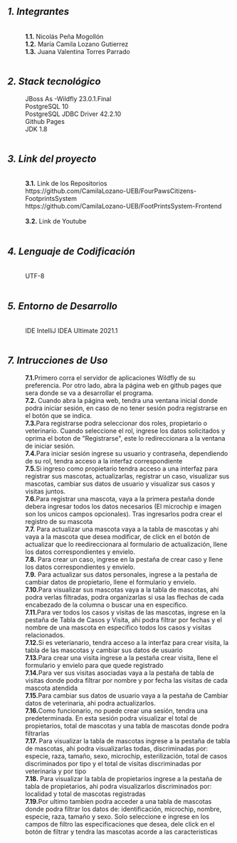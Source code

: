 <html>
<dl>
	<dt><h2><em> 1. Integrantes </em></h2></dt>
	<br>
	<dd><b>1.1.</b> Nicolás Peña Mogollón</dd>
	<dd><b>1.2.</b> María Camila Lozano Gutierrez</dd>
	<dd><b>1.3.</b> Juana Valentina Torres Parrado</dd>
	<br>
	<dt><h2><em>2. Stack tecnológico</em></h2></dt>
	<dd>JBoss As -Wildfly 23.0.1.Final</dd>
	<dd> PostgreSQL 10</dd>
	<dd>PostgreSQL JDBC Driver 42.2.10</dd>
  <dd> Github Pages </dd>
	<dd>JDK 1.8</dd>
	<br>
	<dt><h2><em> 3. Link del proyecto </em></h2></dt>
	<br>
	<dd><b>3.1.</b> Link de los Repositorios</dd>
	<dd>https://github.com/CamilaLozano-UEB/FourPawsCitizens-FootprintsSystem</dd>
  <dd>https://github.com/CamilaLozano-UEB/FootPrintsSystem-Frontend</dd>
	<br>
	<dd><b>3.2.</b> Link de Youtube</dd>
	<dd> </dd>
	<br>
	<dt><h2><em> 4. Lenguaje de Codificación </em></h2></dt>
	<br>
	<dd> UTF-8 </dd>
	<br>
	<dt><h2><em> 5. Entorno de Desarrollo </em></h2></dt>
	<br>
	<dd> IDE IntelliJ IDEA Ultimate 2021.1</dd>
	<br>
	<dt><h2><em> 7. Intrucciones de Uso </em></h2></dt>
	<dd><b>7.1.</b>Primero corra el servidor de aplicaciones Wildfly de su preferencia. Por otro lado, abra la página web en github pages que sera donde se va a desarrollar el programa.</dd>
	<dd><b>7.2.</b> Cuando abra la página web, tendra una ventana inicial donde podra iniciar sesión, en caso de no tener sesión podra registrarse en el botón que se indica.</dd>
	<dd><b>7.3.</b>Para registrarse podra seleccionar dos roles, propietario o veterinario. Cuando seleccione el rol, ingrese los datos solicitados y oprima el boton de "Registrarse", este lo redireccionara a la ventana de iniciar sesión.</dd>
	<dd><b>7.4.</b>Para iniciar sesión ingrese su usuario y contraseña, dependiendo de su rol, tendra acceso a la interfaz correspondiente </dd>
	<dd><b>7.5.</b>Si ingreso como propietario tendra acceso a una interfaz para registrar sus mascotas, actualizarlas, registrar un caso, visualizar sus mascotas, cambiar sus datos de usuario y visualizar sus casos y visitas juntos. </dd>
	<dd><b>7.6.</b>Para registrar una mascota, vaya a la primera pestaña donde debera ingresar todos los datos necesarios (El microchip e imagen son los unicos campos opcionales). Tras ingresarlos podra crear el registro de su mascota</dd>
	<dd><b>7.7.</b> Para actualizar una mascota vaya a la tabla de mascotas y ahi vaya a la mascota que desea modificar, de click en el botón de actualizar que lo reedireccionara al formulario de actualización, llene los datos correspondientes y envielo.</dd>
	<dd><b>7.8.</b> Para crear un caso, ingrese en la pestaña de crear caso y llene los datos correspondientes y envielo.</dd>
	<dd><b>7.9.</b> Para actualizar sus datos personales, ingrese a la pestaña de cambiar datos de propietario, llene el formulario y envielo.</dd>
	<dd><b>7.10.</b>Para visualizar sus mascotas vaya a la tabla de mascotas, ahi podra verlas filtradas, podra organizarlas si usa las flechas de cada encabezado de la columna o buscar una en especifico. </dd>
	<dd><b>7.11.</b>Para ver todos los casos y visitas de las mascotas, ingrese en la pestaña de Tabla de Casos y Visita, ahi podra filtrar por fechas y el nombre de una mascota en especifico todos los casos y visitas relacionados. </dd>
	<dd><b>7.12.</b>Si es veterianario, tendra acceso a la interfaz para crear visita, la tabla de las mascotas y cambiar sus datos de usuario </dd>
	<dd><b>7.13.</b>Para crear una visita ingrese a la pestaña crear visita, llene el formulario y envielo para que quede registrado</dd>
	<dd><b>7.14.</b>Para ver sus visitas asociadas vaya a la pestaña de tabla de visitas donde podra filtrar por nombre y por fecha las visitas de cada mascota atendida</dd>
	<dd><b>7.15.</b>Para cambiar sus datos de usuario vaya a la pestaña de Cambiar datos de veterinaria, ahi podra actualizarlos.</dd>
	<dd><b>7.16.</b>Como funcionario, no puede crear una sesión, tendra una predeterminada. En esta sesión podra visualizar el total de propietarios, total de mascotas y una tabla de mascotas donde podra filtrarlas</dd>
	<dd><b>7.17.</b> Para visualizar la tabla de mascotas ingrese a la pestaña de tabla de mascotas, ahi podra visualizarlas todas, discriminadas por: especie, raza, tamaño, sexo, microchip, esterilización, total de casos discriminados por tipo y el total de visitas discriminadas por veterinaria y por tipo</dd>
	<dd><b>7.18.</b> Para visualizar la tabla de propietarios ingrese a la pestaña de tabla de propietarios, ahi podra visualizarlos discriminados por: localidad y total de mascotas registradas </dd>
	<dd><b>7.19.</b>Por ultimo tambien podra acceder a una tabla de mascotas donde podra filtrar los datos de: identificación, microchip, nombre, especie, raza, tamaño y sexo. Solo seleccione e ingrese en los campos de filtro las especificaciones que desea, dele click en el botón de filtrar y tendra las mascotas acorde a las caracteristicas</dd>
	</dl>
</html>

